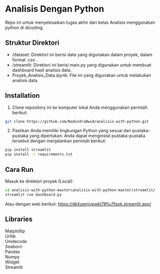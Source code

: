 
# Analisis Dengan Python

Repo ini untuk menyelesaikan tugas akhir dari kelas Analisis menggunakan python di dicoding.


## Struktur Direktori

- /dataset: Direktori ini berisi data yang digunakan dalam proyek, dalam format .csv .
- /streamlit: Direktori ini berisi main.py yang digunakan untuk membuat dashboard hasil analisis data.
- Proyek_Analisis_Data.ipynb: File ini yang digunakan untuk melakukan analisis data.


## Installation

1. Clone repository ini ke komputer lokal Anda menggunakan perintah berikut:

```bash
git clone https://github.com/NadindraDwiA/analisis-with-python.git
```
2. Pastikan Anda memiliki lingkungan Python yang sesuai dan pustaka-pustaka yang diperlukan. Anda dapat menginstal pustaka-pustaka tersebut dengan menjalankan perintah berikut:

```bash
pip install streamlit
pip install -r requirements.txt
```
    
## Cara Run

Masuk ke direktori proyek (Local):

```bash
cd analisis-with-python-master\analisis-with-python-master/streamlit/
streamlit run dashboard.py
```
Atau dengan web berikut:
https://dk4zemjypwkl78fju7fspk.streamlit.app/

## Libraries
Matplotlip \
Urllib \
Unidecode \
Seaborn \
Pandas \
Numpy \
Widget \
Streamlit
